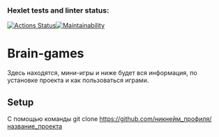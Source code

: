 ### Hexlet tests and linter status:
[![Actions Status](https://github.com/G-Man666/php-project-48/actions/workflows/hexlet-check.yml/badge.svg)](https://github.com/G-Man666/php-project-48/actions)[![Maintainability](https://api.codeclimate.com/v1/badges/9b0970d42f7986ce0445/maintainability)](https://codeclimate.com/github/G-Man666/php-project-45/maintainability)

# Brain-games
Здесь находятся, мини-игры и ниже будет вся информация, по установке проекта и как пользоваться играми.

## Setup
С помощью команды git clone https://github.com/никнейм_профиля/название_проекта

